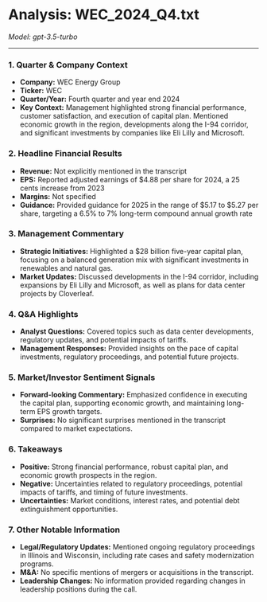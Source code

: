 # Analysis: WEC_2024_Q4.txt

*Model: gpt-3.5-turbo*

---

### 1. Quarter & Company Context
- **Company:** WEC Energy Group
- **Ticker:** WEC
- **Quarter/Year:** Fourth quarter and year end 2024
- **Key Context:** Management highlighted strong financial performance, customer satisfaction, and execution of capital plan. Mentioned economic growth in the region, developments along the I-94 corridor, and significant investments by companies like Eli Lilly and Microsoft.

### 2. Headline Financial Results
- **Revenue:** Not explicitly mentioned in the transcript
- **EPS:** Reported adjusted earnings of $4.88 per share for 2024, a 25 cents increase from 2023
- **Margins:** Not specified
- **Guidance:** Provided guidance for 2025 in the range of $5.17 to $5.27 per share, targeting a 6.5% to 7% long-term compound annual growth rate

### 3. Management Commentary
- **Strategic Initiatives:** Highlighted a $28 billion five-year capital plan, focusing on a balanced generation mix with significant investments in renewables and natural gas.
- **Market Updates:** Discussed developments in the I-94 corridor, including expansions by Eli Lilly and Microsoft, as well as plans for data center projects by Cloverleaf.

### 4. Q&A Highlights
- **Analyst Questions:** Covered topics such as data center developments, regulatory updates, and potential impacts of tariffs.
- **Management Responses:** Provided insights on the pace of capital investments, regulatory proceedings, and potential future projects.

### 5. Market/Investor Sentiment Signals
- **Forward-looking Commentary:** Emphasized confidence in executing the capital plan, supporting economic growth, and maintaining long-term EPS growth targets.
- **Surprises:** No significant surprises mentioned in the transcript compared to market expectations.

### 6. Takeaways
- **Positive:** Strong financial performance, robust capital plan, and economic growth prospects in the region.
- **Negative:** Uncertainties related to regulatory proceedings, potential impacts of tariffs, and timing of future investments.
- **Uncertainties:** Market conditions, interest rates, and potential debt extinguishment opportunities.

### 7. Other Notable Information
- **Legal/Regulatory Updates:** Mentioned ongoing regulatory proceedings in Illinois and Wisconsin, including rate cases and safety modernization programs.
- **M&A:** No specific mentions of mergers or acquisitions in the transcript.
- **Leadership Changes:** No information provided regarding changes in leadership positions during the call.